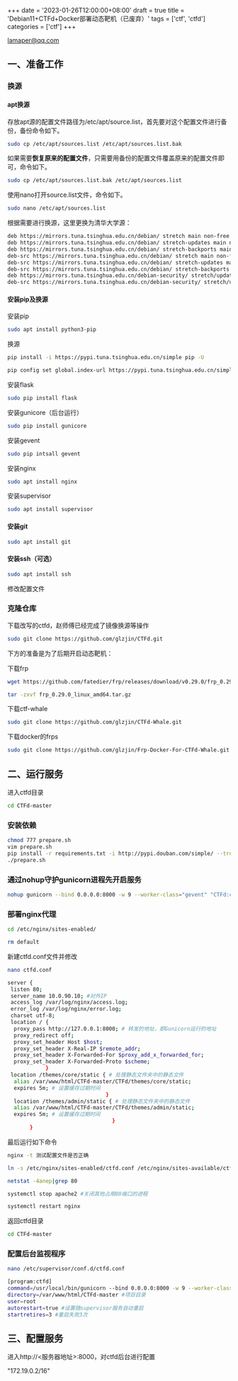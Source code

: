 +++
date = '2023-01-26T12:00:00+08:00'
draft = true
title = 'Debian11+CTFd+Docker部署动态靶机（已废弃）'
tags = ['ctf', 'ctfd']
categories = ['ctf']
+++

lamaper@qq.com

## 一、准备工作

### 换源

#### apt换源

存放apt源的配置文件路径为/etc/apt/source.list，首先要对这个配置文件进行备份，备份命令如下。

```bash
sudo cp /etc/apt/sources.list /etc/apt/sources.list.bak
```

 如果需要**恢复原来的配置文件**，只需要用备份的配置文件覆盖原来的配置文件即可，命令如下。

```bash
sudo cp /etc/apt/sources.list.bak /etc/apt/sources.list
```

 使用nano打开source.list文件，命令如下。

```bash
sudo nano /etc/apt/sources.list
```

根据需要进行换源，这里更换为清华大学源：

```bash
deb https://mirrors.tuna.tsinghua.edu.cn/debian/ stretch main non-free contrib
deb https://mirrors.tuna.tsinghua.edu.cn/debian/ stretch-updates main non-free contrib
deb https://mirrors.tuna.tsinghua.edu.cn/debian/ stretch-backports main non-free contrib
deb-src https://mirrors.tuna.tsinghua.edu.cn/debian/ stretch main non-free contrib
deb-src https://mirrors.tuna.tsinghua.edu.cn/debian/ stretch-updates main non-free contrib
deb-src https://mirrors.tuna.tsinghua.edu.cn/debian/ stretch-backports main non-free contrib
deb https://mirrors.tuna.tsinghua.edu.cn/debian-security/ stretch/updates main non-free contrib
deb-src https://mirrors.tuna.tsinghua.edu.cn/debian-security/ stretch/updates main non-free contrib
```

#### 安装pip及换源

安装pip

```bash
sudo apt install python3-pip
```

换源

```bash
pip install -i https://pypi.tuna.tsinghua.edu.cn/simple pip -U
```

```bash
pip config set global.index-url https://pypi.tuna.tsinghua.edu.cn/simple
```

安装flask

```bash
sudo pip install flask
```

安装gunicore（后台运行）

```bash
sudo pip install gunicore
```

安装gevent

```bash
sudo pip intsall gevent
```

安装nginx

```bash
sudo apt install nginx
```

安装supervisor

```bash
sudo apt install supervisor
```

#### 安装git

```bash
sudo apt install git
```

#### 安装ssh（可选）

```bash
sudo apt install ssh
```

修改配置文件

### 克隆仓库

下载改写的ctfd，赵师傅已经完成了镜像换源等操作

```bash
sudo git clone https://github.com/glzjin/CTFd.git
```

下方的准备是为了后期开启动态靶机：

下载frp

```bash
wget https://github.com/fatedier/frp/releases/download/v0.29.0/frp_0.29.0_linux_amd64.tar.gz

tar -zxvf frp_0.29.0_linux_amd64.tar.gz
```

下载ctf-whale

```bash
sudo git clone https://github.com/glzjin/CTFd-Whale.git
```

下载docker的frps

```bash
sudo git clone https://github.com/glzjin/Frp-Docker-For-CTFd-Whale.git
```

## 二、运行服务

进入ctfd目录

```bash
cd CTFd-master
```

### 安装依赖

```bash
chmod 777 prepare.sh
vim prepare.sh 
pip install -r requirements.txt -i http://pypi.douban.com/simple/ --trusted-host pypi.douban.com 
./prepare.sh
```

### 通过nohup守护gunicorn进程先开启服务

```bash
nohup gunicorn --bind 0.0.0.0:8000 -w 9 --worker-class="gevent" "CTFd:create_app()"#w表示进程数，建议 cpu核心数*2+1
```

### 部署nginx代理

```bash
cd /etc/nginx/sites-enabled/
```

```bash
rm default
```

新建ctfd.conf文件并修改

```bash
nano ctfd.conf
```

```bash
server { 
 listen 80; 
 server_name 10.0.90.10; #对外IP
 access_log /var/log/nginx/access.log;
 error_log /var/log/nginx/error.log;
 charset utf-8;
 location / {
  proxy_pass http://127.0.0.1:8000; # 转发的地址，即Gunicorn运行的地址
  proxy_redirect off;
  proxy_set_header Host $host;
  proxy_set_header X-Real-IP $remote_addr;
  proxy_set_header X-Forwarded-For $proxy_add_x_forwarded_for;
  proxy_set_header X-Forwarded-Proto $scheme;
            }
 location /themes/core/static { # 处理静态文件夹中的静态文件
  alias /var/www/html/CTFd-master/CTFd/themes/core/static;
  expires 5m; # 设置缓存过期时间
                               }
  location /themes/admin/static { # 处理静态文件夹中的静态文件
  alias /var/www/html/CTFd-master/CTFd/themes/admin/static;
  expires 5m; # 设置缓存过期时间
                                 }
       }
```

最后运行如下命令

```bash
nginx -t 测试配置文件是否正确

ln -s /etc/nginx/sites-enabled/ctfd.conf /etc/nginx/sites-available/ctfd.conf

netstat -4anep|grep 80

systemctl stop apache2 #关闭其他占用80端口的进程

systemctl restart nginx
```

返回ctfd目录

```bash
cd CTFd-master
```

### 配置后台监视程序

```bash
nano /etc/supervisor/conf.d/ctfd.conf

[program:ctfd]
command=/usr/local/bin/gunicorn --bind 0.0.0.0:8000 -w 9 --worker-class="gevent" "CTFd:create_app()"
directory=/var/www/html/CTFd-master #项目目录
user=root
autorestart=true #设置随supervisor服务自动重启
startretires=3 #重启失败3次
```

## 三、配置服务

进入http://<服务器地址>:8000，对ctfd后台进行配置

"172.19.0.2/16"